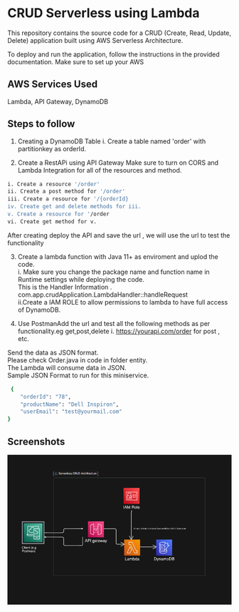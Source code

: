 
# CRUD Serverless using Lambda
This repository contains the source code for a CRUD (Create, Read, Update, Delete) application built using AWS Serverless Architecture.

To deploy and run the application, follow the instructions in the provided documentation. Make sure to set up your AWS


## AWS Services Used
Lambda, API Gateway, DynamoDB
## Steps to follow
1. Creating a DynamoDB Table
i. Create a table named 'order' with partitionkey as orderId.

2. Create a RestAPi using API Gateway
Make sure to turn on CORS and Lambda Integration for all of the resources and method.
```bash
i. Create a resource '/order'
ii. Create a post method for '/order'
iii. Create a resource for '/{orderId}
iv. Create get and delete methods for iii.
v. Create a resource for '/order
vi. Create get method for v.
```

After creating deploy the API and save the url , we will use the url to test the functionality 



3. Create a lambda function with Java 11+ as enviroment and uplod the code.\
i. Make sure you change the package name and function name in Runtime settings while deploying the code.\
This is the Handler Information . com.app.crudApplication.LambdaHandler::handleRequest\
ii.Create a IAM ROLE to allow permissions to lambda to have full access of DynamoDB.


5. Use PostmanAdd the url and test all the following methods as per functionality.eg get,post,delete
i. https://yourapi.com/order for post , etc. 

Send the data as JSON format.\
Please check Order.java in code in folder entity.\
The Lambda will consume data in JSON.\
Sample JSON Format to run for this miniservice.
```bash
 {
    "orderId": "78",
    "productName": "Dell Inspiron",
    "userEmail": "test@yourmail.com"
}
```










## Screenshots

![Architecture Diagram](https://github.com/rahulpatel13/aws-serverless-crud-restapi/blob/main/CRUD%20SEVRELESS.png)

